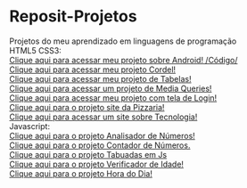 # Reposit-Projetos
Projetos do meu aprendizado em linguagens de programação<br>
HTML5 CSS3:<br>
 <a href="https://vismartins.github.io/projeto-android/" target="_blank">Clique aqui para acessar meu projeto sobre Android!</a><a href="https://github.com/vismartins/html-css/blob/main/Desafios/Site%20Android/index.html"> /Código/ </a><br>
 <a href="https://vismartins.github.io/Projeto-Cordel/" target="_blank">Clique aqui para acessar meu projeto Cordel!</a><br>
 <a href="https://vismartins.github.io/Tabelas/" target="_blank">Clique aqui para acessar meu projeto de Tabelas!</a><br>
  <a href="https://vismartins.github.io/html-css/Exercicios/ex026/mq004/index.html" target="_blank">Clique aqui para acessar um projeto de Media Queries!</a><br>
 <a href="https://vismartins.github.io/projeto-login/" target="_blank">Clique aqui para acessar meu projeto com tela de Login!</a><br>
  <a href="https://vismartins.github.io/FastFood/">Clique aqui para o projeto site da Pizzaria!</a><br>
  <a href="https://vismartins.github.io/TecBlog/" target="_blank">Clique aqui para acessar um site sobre Tecnologia!</a><br>
 Javascript:<br>
 <a href="https://vismartins.github.io/Javascript/ex017/index.html" target="_blank">Clique aqui para o projeto Analisador de Números!</a><br>
 <a href="https://vismartins.github.io/Javascript/ex016/index.html">Clique aqui para o projeto Contador de Números.</a><br>
 <a href="https://vismartins.github.io/Javascript/aula16/index.html">Clique aqui para o projeto Tabuadas em Js</a><br>
 <a href="https://vismartins.github.io/Javascript/aula15/index.html">Clique aqui para o projeto Verificador de Idade!</a><br>
 <a href="https://vismartins.github.io/Javascript/aula14/index.html">Clique aqui para o projeto Hora do Dia!</a><br>
